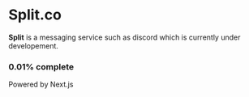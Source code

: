 # Split.co

**Split** is a messaging service such as discord which is currently under developement.

### 0.01% complete 

Powered by Next.js